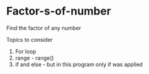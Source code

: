 # Factor-s-of-number
Find the factor of any number

Topics to consider

1. For loop
2. range - range()
3. if and else - but in this program only if was applied
